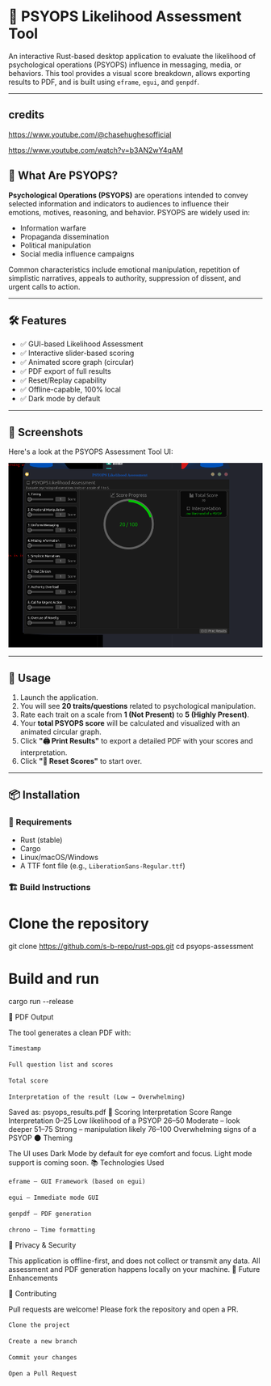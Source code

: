 # 🧠 PSYOPS Likelihood Assessment Tool

An interactive Rust-based desktop application to evaluate the likelihood of psychological operations (PSYOPS) influence in messaging, media, or behaviors. This tool provides a visual score breakdown, allows exporting results to PDF, and is built using `eframe`, `egui`, and `genpdf`.

---
## credits
https://www.youtube.com/@chasehughesofficial

https://www.youtube.com/watch?v=b3AN2wY4qAM

## 📖 What Are PSYOPS?

**Psychological Operations (PSYOPS)** are operations intended to convey selected information and indicators to audiences to influence their emotions, motives, reasoning, and behavior. PSYOPS are widely used in:

- Information warfare
- Propaganda dissemination
- Political manipulation
- Social media influence campaigns

Common characteristics include emotional manipulation, repetition of simplistic narratives, appeals to authority, suppression of dissent, and urgent calls to action.

---

## 🛠️ Features

- ✅ GUI-based Likelihood Assessment
- ✅ Interactive slider-based scoring
- ✅ Animated score graph (circular)
- ✅ PDF export of full results
- ✅ Reset/Replay capability
- ✅ Offline-capable, 100% local
- ✅ Dark mode by default

---

## 📸 Screenshots

Here's a look at the PSYOPS Assessment Tool UI:

![Preview](https://github.com/s-b-repo/rust-ops/raw/main/Screenshot_20250406_222548.png)

---

## 🚀 Usage

1. Launch the application.
2. You will see **20 traits/questions** related to psychological manipulation.
3. Rate each trait on a scale from **1 (Not Present)** to **5 (Highly Present)**.
4. Your **total PSYOPS score** will be calculated and visualized with an animated circular graph.
5. Click **"🖨️ Print Results"** to export a detailed PDF with your scores and interpretation.
6. Click **"🔄 Reset Scores"** to start over.

---

## 📦 Installation

### 🧱 Requirements

- Rust (stable)
- Cargo
- Linux/macOS/Windows
- A TTF font file (e.g., `LiberationSans-Regular.ttf`)

### 🏗️ Build Instructions


# Clone the repository
git clone https://github.com/s-b-repo/rust-ops.git
cd psyops-assessment

# Build and run
cargo run --release

📄 PDF Output

The tool generates a clean PDF with:

    Timestamp

    Full question list and scores

    Total score

    Interpretation of the result (Low → Overwhelming)

Saved as: psyops_results.pdf
🧠 Scoring Interpretation
Score Range	Interpretation
0–25	Low likelihood of a PSYOP
26–50	Moderate – look deeper
51–75	Strong – manipulation likely
76–100	Overwhelming signs of a PSYOP
🌑 Theming

The UI uses Dark Mode by default for eye comfort and focus. Light mode support is coming soon.
📚 Technologies Used

    eframe – GUI Framework (based on egui)

    egui – Immediate mode GUI

    genpdf – PDF generation

    chrono – Time formatting

🔐 Privacy & Security

This application is offline-first, and does not collect or transmit any data. All assessment and PDF generation happens locally on your machine.
🤖 Future Enhancements

🙌 Contributing

Pull requests are welcome! Please fork the repository and open a PR.

    Clone the project

    Create a new branch

    Commit your changes

    Open a Pull Request



